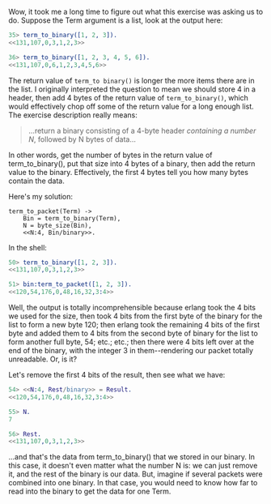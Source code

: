 Wow, it took me a long time to figure out what this exercise was asking us to do. Suppose the Term argument is a list, look at the output here:

```erlang
35> term_to_binary([1, 2, 3]).
<<131,107,0,3,1,2,3>>

36> term_to_binary([1, 2, 3, 4, 5, 6]).
<<131,107,0,6,1,2,3,4,5,6>>
```

The return value of `term_to binary()` is longer the more items there are in the list.  I originally interpreted the question to mean we should store 4 in a header, then add 4 bytes of the return value of `term_to_binary()`, which would effectively chop off some of the return value for a long enough list.  The exercise description really means:

> ...return a binary consisting of a 4-byte header *containing a number N*, followed by N bytes of data...

In other words, get the number of bytes in the return value of term_to_binary(), put that size into 4 bytes of a binary, then add the return value to the binary.  Effectively, the first 4 bytes tell you how many bytes contain the data.

Here's my solution:
```
term_to_packet(Term) ->
    Bin = term_to_binary(Term),
    N = byte_size(Bin),
    <<N:4, Bin/binary>>.
```

In the shell:
```erlang
50> term_to_binary([1, 2, 3]).   
<<131,107,0,3,1,2,3>>

51> bin:term_to_packet([1, 2, 3]).
<<120,54,176,0,48,16,32,3:4>>
```
Well, the output is totally incomprehensible because erlang took the 4 bits we used for the size, then took 4 bits from the first byte of the binary for the list to form a new byte 120; then erlang took the remaining 4 bits of the first byte and added them to 4 bits from the second byte of binary for the list to form another full byte, 54; etc.; etc.; then there were 4 bits left over at the end of the binary, with the integer 3 in them--rendering our packet totally unreadable.  Or, is it?  

Let's remove the first 4 bits of the result, then see what we have:

```erlang
54> <<N:4, Rest/binary>> = Result.
<<120,54,176,0,48,16,32,3:4>>

55> N.  
7

56> Rest.
<<131,107,0,3,1,2,3>>
```

...and that's the data from term_to_binary() that we stored in our binary.  In this case, it doesn't even matter what the number N is: we can just remove it, and the rest of the binary is our data.  But, imagine if several packets were combined into one binary.  In that case, you would need to know how far to read into the binary to get the data for one Term.
